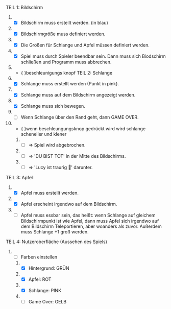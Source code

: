 TEIL 1: Bildschirm

1.  -   [x] Bildschirm muss erstellt werden. (in blau)
2.  -   [x] Bildschirmgröße muss definiert werden.
3.  -   [x] Die Größen für Schlange und Apfel müssen definiert werden.
4.  -   [x] Spiel muss durch Spieler beendbar sein. Dann muss sich Biodschirm schließen und Programm muss abbrechen.
5.  -   { }beschleunigungs knopf
        TEIL 2: Schlange

6.  -   [x] Schlange muss erstellt werden (Punkt in pink).
7.  -   [x] Schlange muss auf dem Bildschirm angezeigt werden.
8.  -   [x] Schlange muss sich bewegen.
9.  -   [ ] Wenn Schlange über den Rand geht, dann GAME OVER.
10. -   { }wenn beschleungungsknop gedrückt wird wird schlange scheneller und klener
    1.  -   [ ] => Spiel wird abgebrochen.
    2.  -   [ ] => 'DU BIST TOT' in der Mitte des Bildschirms.
    3.  -   [ ] => 'Lucy ist traurig 🥺' darunter.

TEIL 3: Apfel

1.  -   [x] Apfel muss erstellt werden.
2.  -   [x] Apfel erscheint irgendwo auf dem Bildschirm.
3.  -   [ ] Apfel muss essbar sein, das heißt: wenn Schlange auf gleichem Bildschirmpunkt ist wie Apfel, dann muss Apfel sich irgendwo auf dem Bildschirm Teleportieren, aber woanders als zuvor. Außerdem muss Schlange +1 groß werden.

TEIL 4: Nutzeroberfläche (Aussehen des Spiels)

1.  -   [ ] Farben einstellen
    1.  -   [x] Hintergrund: GRÜN
    2.  -   [x] Apfel: ROT
    3.  -   [x] Schlange: PINK
    4.  -   [ ] Game Over: GELB
